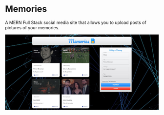 # Memories
A MERN Full Stack social media site that allows you to upload posts of pictures of your memories.

![alt text](Memories-Screenshot.JPG "Memories")
